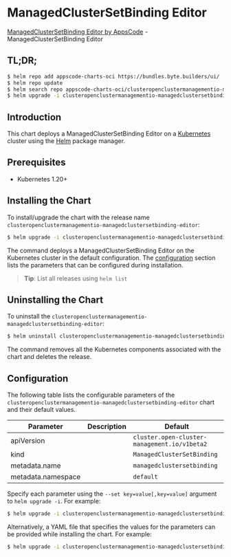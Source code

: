 # ManagedClusterSetBinding Editor

[ManagedClusterSetBinding Editor by AppsCode](https://appscode.com) - ManagedClusterSetBinding Editor

## TL;DR;

```bash
$ helm repo add appscode-charts-oci https://bundles.byte.builders/ui/
$ helm repo update
$ helm search repo appscode-charts-oci/clusteropenclustermanagementio-managedclustersetbinding-editor --version=v0.7.0
$ helm upgrade -i clusteropenclustermanagementio-managedclustersetbinding-editor appscode-charts-oci/clusteropenclustermanagementio-managedclustersetbinding-editor -n default --create-namespace --version=v0.7.0
```

## Introduction

This chart deploys a ManagedClusterSetBinding Editor on a [Kubernetes](http://kubernetes.io) cluster using the [Helm](https://helm.sh) package manager.

## Prerequisites

- Kubernetes 1.20+

## Installing the Chart

To install/upgrade the chart with the release name `clusteropenclustermanagementio-managedclustersetbinding-editor`:

```bash
$ helm upgrade -i clusteropenclustermanagementio-managedclustersetbinding-editor appscode-charts-oci/clusteropenclustermanagementio-managedclustersetbinding-editor -n default --create-namespace --version=v0.7.0
```

The command deploys a ManagedClusterSetBinding Editor on the Kubernetes cluster in the default configuration. The [configuration](#configuration) section lists the parameters that can be configured during installation.

> **Tip**: List all releases using `helm list`

## Uninstalling the Chart

To uninstall the `clusteropenclustermanagementio-managedclustersetbinding-editor`:

```bash
$ helm uninstall clusteropenclustermanagementio-managedclustersetbinding-editor -n default
```

The command removes all the Kubernetes components associated with the chart and deletes the release.

## Configuration

The following table lists the configurable parameters of the `clusteropenclustermanagementio-managedclustersetbinding-editor` chart and their default values.

|     Parameter      | Description |                         Default                         |
|--------------------|-------------|---------------------------------------------------------|
| apiVersion         |             | <code>cluster.open-cluster-management.io/v1beta2</code> |
| kind               |             | <code>ManagedClusterSetBinding</code>                   |
| metadata.name      |             | <code>managedclustersetbinding</code>                   |
| metadata.namespace |             | <code>default</code>                                    |


Specify each parameter using the `--set key=value[,key=value]` argument to `helm upgrade -i`. For example:

```bash
$ helm upgrade -i clusteropenclustermanagementio-managedclustersetbinding-editor appscode-charts-oci/clusteropenclustermanagementio-managedclustersetbinding-editor -n default --create-namespace --version=v0.7.0 --set apiVersion=cluster.open-cluster-management.io/v1beta2
```

Alternatively, a YAML file that specifies the values for the parameters can be provided while
installing the chart. For example:

```bash
$ helm upgrade -i clusteropenclustermanagementio-managedclustersetbinding-editor appscode-charts-oci/clusteropenclustermanagementio-managedclustersetbinding-editor -n default --create-namespace --version=v0.7.0 --values values.yaml
```
